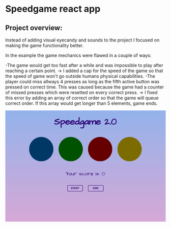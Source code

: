 # Speedgame react app

## Project overview:

Instead of adding visual eyecandy and sounds to the project I focused on making the game functionality better.

In the example the game mechanics were flawed in a couple of ways:

-The game would get too fast after a while and was impossible to play after reaching a certain point. -> I added a cap for the speed of the game so that the speed of game won't go outside humans physical capabilities.
-The player could miss allways 4 presses as long as the fifth active button was pressed on correct time. This was caused because the game had a counter of missed presses which were resetted on every correct press. -> I fixed this error by adding an array of correct order so that the game will queue correct order. If this array would get longer than 5 elements, game ends.

![Game screenshot](./screenshot.png)
